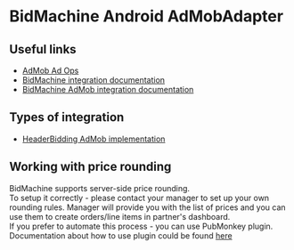 # BidMachine Android AdMobAdapter

## Useful links
* [AdMob Ad Ops](https://docs.bidmachine.io/docs/ad-ops-google-admob-v2)
* [BidMachine integration documentation](https://docs.bidmachine.io/docs/in-house-mediation-android)
* [BidMachine AdMob integration documentation](https://docs.bidmachine.io/docs/admob)

## Types of integration
* [HeaderBidding AdMob implementation](example_admob_fetch)

## Working with price rounding
BidMachine supports server-side price rounding.<br>
To setup it correctly - please contact your manager to set up your own rounding rules. Manager will provide you with the list of prices and you can use them to create orders/line items in partner's dashboard.<br>
If you prefer to automate this process - you can use PubMonkey plugin.<br>
Documentation about how to use plugin could be found [here](https://doc.bidmachine.io/eng/ssp-publisher-integration-documentation/bidmachine-custom-adapters/how-to-use-plugin-for-integration-via-mopub-google/creating-line-items-in-google-ad-manager-dashboard)